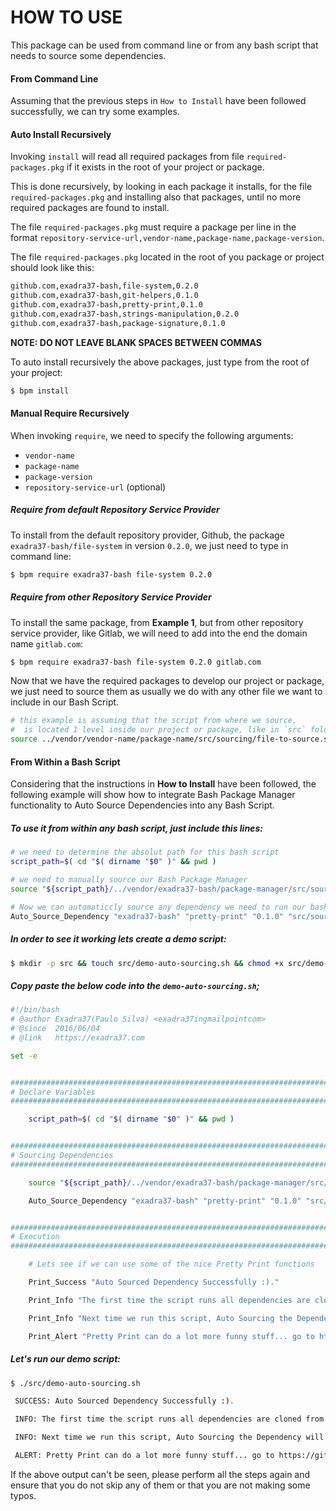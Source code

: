 # HOW TO USE

This package can be used from command line or from any bash script that needs to source some dependencies.

#### From Command Line

Assuming that the previous steps in `How to Install` have been followed successfully, we can try some examples.

#### Auto Install Recursively

Invoking `install` will read all required packages from file `required-packages.pkg` if it exists in the root of your project or package.

This is done recursively, by looking in each package it installs, for the file `required-packages.pkg` and installing also that packages, until no more required packages are found to install.

The file `required-packages.pkg` must require a package per line in the format `repository-service-url,vendor-name,package-name,package-version`.

The file `required-packages.pkg` located in the root of you package or project should look like this:

```bash
github.com,exadra37-bash,file-system,0.2.0
github.com,exadra37-bash,git-helpers,0.1.0
github.com,exadra37-bash,pretty-print,0.1.0
github.com,exadra37-bash,strings-manipulation,0.2.0
github.com,exadra37-bash,package-signature,0.1.0
```
**NOTE: DO NOT LEAVE BLANK SPACES BETWEEN COMMAS**

To auto install recursively the above packages, just type from the root of your project:

```bash
$ bpm install
```

#### Manual Require Recursively

When invoking `require`, we need to specify the following arguments:

* `vendor-name`
* `package-name`
* `package-version`
* `repository-service-url` (optional)

##### Require from default Repository Service Provider

To install from the default repository provider, Github, the package `exadra37-bash/file-system` in version `0.2.0`, we just need to type in command line:

```bash
$ bpm require exadra37-bash file-system 0.2.0
```

##### Require from other Repository Service Provider

To install the same package, from **Example 1**, but from other repository service provider, like Gitlab, we will need to add into the end the domain name `gitlab.com`:

```bash
$ bpm require exadra37-bash file-system 0.2.0 gitlab.com
```

Now that we have the required packages to develop our project or package, we just need to source them as usually we do with any other file we want to include in our Bash Script.

```bash
# this example is assuming that the script from where we source,
#  is located 1 level inside our project or package, like in `src` folder
source ../vendor/vendor-name/package-name/src/sourcing/file-to-source.sh
```


#### From Within a Bash Script

Considering that the instructions in **How to Install** have been followed, the following example will show how to integrate Bash Package Manager functionality to Auto Source Dependencies into any Bash Script.

##### To use it from within any bash script, just include this lines:

```bash
# we need to determine the absolut path for this bash script
script_path=$( cd "$( dirname "$0" )" && pwd )

# we need to manually source our Bash Package Manager
source "${script_path}/../vendor/exadra37-bash/package-manager/src/sourcing/package-manager-trait.source.sh"

# Now we can automaticcly source any dependency we need to run our bash script
Auto_Source_Dependency "exadra37-bash" "pretty-print" "0.1.0" "src/sourcing/pretty-print-trait.source.sh" "${script_path}/../"
```

##### In order to see it working lets create a demo script:

```bash
$ mkdir -p src && touch src/demo-auto-sourcing.sh && chmod +x src/demo-auto-sourcing.sh && vim src/demo-auto-sourcing.sh
```

##### Copy paste the below code into the `demo-auto-sourcing.sh`;

```bash
#!/bin/bash
# @author Exadra37(Paulo Silva) <exadra37ingmailpointcom>
# @since  2016/06/04
# @link   https://exadra37.com

set -e


#################################################################################################################################################################
# Declare Variables
#################################################################################################################################################################

    script_path=$( cd "$( dirname "$0" )" && pwd )


#################################################################################################################################################################
# Sourcing Dependencies
#################################################################################################################################################################

    source "${script_path}/../vendor/exadra37-bash/package-manager/src/sourcing/package-manager-trait.source.sh"

    Auto_Source_Dependency "exadra37-bash" "pretty-print" "0.1.0" "src/sourcing/pretty-print-trait.source.sh" "${script_path}/../"


#################################################################################################################################################################
# Execution
#################################################################################################################################################################

    # Lets see if we can use some of the nice Pretty Print functions

    Print_Success "Auto Sourced Dependency Successfully :)."

    Print_Info "The first time the script runs all dependencies are cloned from remote repositories, if they do not exist in the vendor folder."

    Print_Info "Next time we run this script, Auto Sourcing the Dependency will not need to clone it, therefore will run faster."

    Print_Alert "Pretty Print can do a lot more funny stuff... go to https://github.com/exadra37-bash/package-manager for more examples."
```

##### Let's run our demo script:

```bash
$ ./src/demo-auto-sourcing.sh

 SUCCESS: Auto Sourced Dependency Successfully :).

 INFO: The first time the script runs all dependencies are cloned from remote repositories, if they do not exist in the vendor folder.

 INFO: Next time we run this script, Auto Sourcing the Dependency will not need to clone it, therefore will run faster.

 ALERT: Pretty Print can do a lot more funny stuff... go to https://github.com/exadra37-bash/pretty-print for more examples.
```

If the above output can't be seen, please perform all the steps again and ensure that you do not skip any of them or that you are not making some typos.
